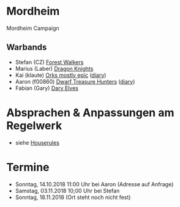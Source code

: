 # Mordheim
Mordheim Campaign

## Warbands

* Stefan (CZ) [Forest Walkers](/Stefan/Forest-Walkers.md)
* Marius (Laber) [Dragon Knights](/Marius/Dragon%20Knights)
* Kai (klaute) [Orks mostly epic](/kai/kai-orks_mostly_epic.md) ([diary](/kai/kai-orks_mostly_epic_diary.md))
* Aaron (f00860) [Dwarf Treasure Hunters](/aaron-f00860/warband-the-smashing-skull.md) ([diary](/aaron-f00860/diary.md))
* Fabian (Gary) [Dary Elves](/Fabian/Dark%20Elves.md)

# Absprachen & Anpassungen am Regelwerk

* siehe [Houserules](/Dokumente/Houserules.md)

# Termine

* Sonntag, 14.10.2018 11:00 Uhr bei Aaron (Adresse auf Anfrage)
* Samstag, 03.11.2018 10;00 Uhr bei Stefan
* Sonntag, 18.11.2018 (Ort steht noch nicht fest)
